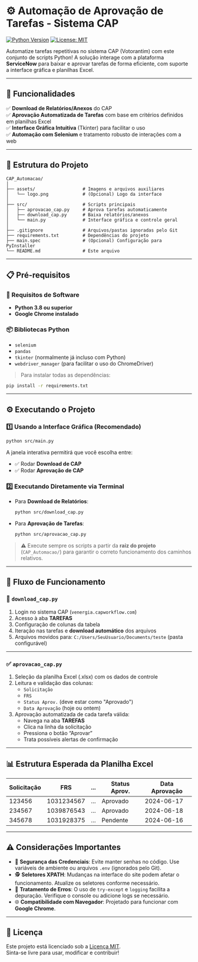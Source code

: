 # ⚙️ Automação de Aprovação de Tarefas - Sistema CAP

[![Python Version](https://img.shields.io/badge/Python-3.8%2B-blue.svg)](https://www.python.org/)
[![License: MIT](https://img.shields.io/badge/License-MIT-yellow.svg)](https://opensource.org/licenses/MIT)

Automatize tarefas repetitivas no sistema CAP (Votorantim) com este conjunto de scripts Python! A solução interage com a plataforma **ServiceNow** para baixar e aprovar tarefas de forma eficiente, com suporte a interface gráfica e planilhas Excel.

---

## 🚀 Funcionalidades

✅ **Download de Relatórios/Anexos** do CAP  
✅ **Aprovação Automatizada de Tarefas** com base em critérios definidos em planilhas Excel  
✅ **Interface Gráfica Intuitiva** (Tkinter) para facilitar o uso  
✅ **Automação com Selenium** e tratamento robusto de interações com a web  

---

## 📁 Estrutura do Projeto

```
CAP_Automacao/
│
├── assets/                  # Imagens e arquivos auxiliares
│   └── logo.png             # (Opcional) Logo da interface
│
├── src/                     # Scripts principais
│   ├── aprovacao_cap.py     # Aprova tarefas automaticamente
│   ├── download_cap.py      # Baixa relatórios/anexos
│   └── main.py              # Interface gráfica e controle geral
│
├── .gitignore               # Arquivos/pastas ignoradas pelo Git
├── requirements.txt         # Dependências do projeto
├── main.spec                # (Opcional) Configuração para PyInstaller
└── README.md                # Este arquivo
```

---

## 📋 Pré-requisitos

### 🐍 Requisitos de Software

- **Python 3.8 ou superior**
- **Google Chrome instalado**

### 📦 Bibliotecas Python

- `selenium`
- `pandas`
- `tkinter` (normalmente já incluso com Python)
- `webdriver_manager` (para facilitar o uso do ChromeDriver)

> Para instalar todas as dependências:
```bash
pip install -r requirements.txt
```

---

## ⚙️ Executando o Projeto

### 1️⃣ Usando a Interface Gráfica (Recomendado)

```bash
python src/main.py
```

A janela interativa permitirá que você escolha entre:

- ✅ Rodar **Download de CAP**
- ✅ Rodar **Aprovação de CAP**

### 2️⃣ Executando Diretamente via Terminal

- Para **Download de Relatórios**:
  ```bash
  python src/download_cap.py
  ```

- Para **Aprovação de Tarefas**:
  ```bash
  python src/aprovacao_cap.py
  ```

> ⚠️ Execute sempre os scripts a partir da **raiz do projeto** (`CAP_Automacao/`) para garantir o correto funcionamento dos caminhos relativos.

---

## 🔄 Fluxo de Funcionamento

### 🧾 `download_cap.py`

1. Login no sistema CAP (`venergia.capworkflow.com`)
2. Acesso à aba **TAREFAS**
3. Configuração de colunas da tabela
4. Iteração nas tarefas e **download automático** dos arquivos
5. Arquivos movidos para: `C:/Users/SeuUsuario/Documents/teste` (pasta configurável)

---

### ✅ `aprovacao_cap.py`

1. Seleção da planilha Excel (.xlsx) com os dados de controle
2. Leitura e validação das colunas:
   - `Solicitação`
   - `FRS`
   - `Status Aprov.` (deve estar como "Aprovado")
   - `Data Aprovação` (hoje ou ontem)
3. Aprovação automatizada de cada tarefa válida:
   - Navega na aba **TAREFAS**
   - Clica na linha da solicitação
   - Pressiona o botão “Aprovar”
   - Trata possíveis alertas de confirmação

---

## 📊 Estrutura Esperada da Planilha Excel

| Solicitação | FRS        | ... | Status Aprov. | Data Aprovação |
|-------------|------------|-----|----------------|----------------|
| 123456      | 1031234567 | ... | Aprovado       | 2024-06-17     |
| 234567      | 1039876543 | ... | Aprovado       | 2024-06-18     |
| 345678      | 1031928375 | ... | Pendente       | 2024-06-16     |

---

## ⚠️ Considerações Importantes

- 🔐 **Segurança das Credenciais**: Evite manter senhas no código. Use variáveis de ambiente ou arquivos `.env` (ignorados pelo Git).
- 🕵️ **Seletores XPATH**: Mudanças na interface do site podem afetar o funcionamento. Atualize os seletores conforme necessário.
- 🧪 **Tratamento de Erros**: O uso de `try-except` e `logging` facilita a depuração. Verifique o console ou adicione logs se necessário.
- 🌐 **Compatibilidade com Navegador**: Projetado para funcionar com **Google Chrome**.

---

## 📄 Licença

Este projeto está licenciado sob a [Licença MIT](https://opensource.org/licenses/MIT).  
Sinta-se livre para usar, modificar e contribuir!
